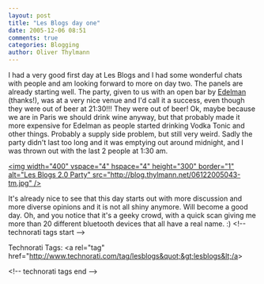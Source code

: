 ```yaml
---
layout: post
title: "Les Blogs day one"
date: 2005-12-06 08:51
comments: true
categories: Blogging
author: Oliver Thylmann
---
```




I had a very good first day at Les Blogs and I had some wonderful chats with people and am looking forward to more on day two. The panels are already starting well. The party, given to us with an open bar by [Edelman](http://www.edelman.com/) (thanks!), was at a very nice venue and I'd call it a success, even though they were out of beer at 21:30!!! They were out of beer! Ok, maybe because we are in Paris we should drink wine anyway, but that probably made it more expensive for Edelman as people started drinking Vodka Tonic and other things. Probably a supply side problem, but still very weird. Sadly the party didn't last too long and it was emptying out around midnight, and I was thrown out with the last 2 people at 1:30 am.

[&lt;img width=&quot;400&quot; vspace=&quot;4&quot; hspace=&quot;4&quot; height=&quot;300&quot; border=&quot;1&quot; alt=&quot;Les Blogs 2.0 Party&quot; src=&quot;http://blog.thylmann.net/06122005043-tm.jpg&quot; /&gt;](http://blog.thylmann.net/06122005043.jpg)

It's already nice to see that this day starts out with more discussion and more diverse opinions and it is not all shiny anymore. Will become a good day. Oh, and you notice that it's a geeky crowd, with a quick scan giving me more than 20 different bluetooth devices that all have a real name. :)
&lt;!-- technorati tags start --&gt;

Technorati Tags: &lt;a rel=&quot;tag&quot; href=&quot;http://www.technorati.com/tag/lesblogs&quot;&gt;lesblogs&lt;/a&gt;

&lt;!-- technorati tags end --&gt;


